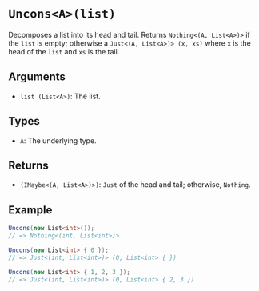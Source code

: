 # `Uncons<A>(list)`

Decomposes a list into its head and tail. Returns `Nothing<(A, List<A>)>` if the `list` is empty; otherwise a `Just<(A, List<A>)> (x, xs)` where `x` is the head of the `list` and `xs` is the tail.

## Arguments

* `list (List<A>)`: The list.

## Types

* `A`: The underlying type.

## Returns

* `(IMaybe<(A, List<A>)>)`: `Just` of the head and tail; otherwise, `Nothing`.

## Example

```csharp
Uncons(new List<int>());
// => Nothing<(int, List<int>)>

Uncons(new List<int> { 0 });
// => Just<(int, List<int>)> (0, List<int> { })

Uncons(new List<int> { 1, 2, 3 });
// => Just<(int, List<int>)> (0, List<int> { 2, 3 })
```
